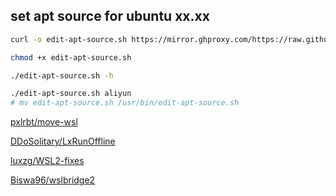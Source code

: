 ## set apt source for ubuntu xx.xx

```bash
curl -o edit-apt-source.sh https://mirror.ghproxy.com/https://raw.githubusercontent.com/ymc-github/use-apt-src/main/replace.sh

chmod +x edit-apt-source.sh

./edit-apt-source.sh -h

./edit-apt-source.sh aliyun
# mv edit-apt-source.sh /usr/bin/edit-apt-source.sh
```

[pxlrbt/move-wsl](https://github.com/pxlrbt/move-wsl)

[DDoSolitary/LxRunOffline](https://github.com/DDoSolitary/LxRunOffline)

[luxzg/WSL2-fixes](https://github.com/luxzg/WSL2-fixes)

[Biswa96/wslbridge2](https://github.com/Biswa96/wslbridge2)